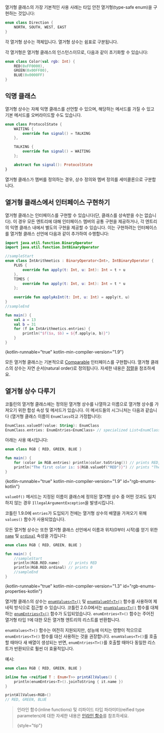 [//]: # (title: 열거형 클래스)

열거형 클래스의 가장 기본적인 사용 사례는 타입 안전 열거형(type-safe enum)을 구현하는 것입니다:

```kotlin
enum class Direction {
    NORTH, SOUTH, WEST, EAST
}
```
각 열거형 상수는 객체입니다. 열거형 상수는 쉼표로 구분됩니다.

각 열거형은 열거형 클래스의 인스턴스이므로, 다음과 같이 초기화할 수 있습니다:

```kotlin
enum class Color(val rgb: Int) {
    RED(0xFF0000),
    GREEN(0x00FF00),
    BLUE(0x0000FF)
}
```

## 익명 클래스

열거형 상수는 자체 익명 클래스를 선언할 수 있으며, 해당하는 메서드를 가질 수 있고 기본 메서드를 오버라이드할 수도 있습니다.

```kotlin
enum class ProtocolState {
    WAITING {
        override fun signal() = TALKING
    },

    TALKING {
        override fun signal() = WAITING
    };

    abstract fun signal(): ProtocolState
}
```

열거형 클래스가 멤버를 정의하는 경우, 상수 정의와 멤버 정의를 세미콜론으로 구분합니다.

## 열거형 클래스에서 인터페이스 구현하기

열거형 클래스는 인터페이스를 구현할 수 있습니다(단, 클래스를 상속받을 수는 없습니다). 이 경우 모든 엔트리에 대해 인터페이스 멤버의 공통 구현을 제공하거나, 각 엔트리의 익명 클래스 내에서 별도의 구현을 제공할 수 있습니다. 이는 구현하려는 인터페이스를 열거형 클래스 선언에 다음과 같이 추가하여 수행합니다:

```kotlin
import java.util.function.BinaryOperator
import java.util.function.IntBinaryOperator

//sampleStart
enum class IntArithmetics : BinaryOperator<Int>, IntBinaryOperator {
    PLUS {
        override fun apply(t: Int, u: Int): Int = t + u
    },
    TIMES {
        override fun apply(t: Int, u: Int): Int = t * u
    };
    
    override fun applyAsInt(t: Int, u: Int) = apply(t, u)
}
//sampleEnd

fun main() {
    val a = 13
    val b = 31
    for (f in IntArithmetics.entries) {
        println("$f($a, $b) = ${f.apply(a, b)}")
    }
}
```
{kotlin-runnable="true" kotlin-min-compiler-version="1.9"}

모든 열거형 클래스는 기본적으로 [Comparable](https://kotlinlang.org/api/latest/jvm/stdlib/kotlin/-comparable/index.html) 인터페이스를 구현합니다. 열거형 클래스의 상수는 자연 순서(natural order)로 정의됩니다. 자세한 내용은 [정렬](collection-ordering.md)을 참조하세요.

## 열거형 상수 다루기

코틀린의 열거형 클래스에는 정의된 열거형 상수를 나열하고 이름으로 열거형 상수를 가져오기 위한 합성 속성 및 메서드가 있습니다. 이 메서드들의 시그니처는 다음과 같습니다 (열거형 클래스 이름이 `EnumClass`라고 가정합니다):

```kotlin
EnumClass.valueOf(value: String): EnumClass
EnumClass.entries: EnumEntries<EnumClass> // specialized List<EnumClass>
```

아래는 사용 예시입니다:

```kotlin
enum class RGB { RED, GREEN, BLUE }

fun main() {
    for (color in RGB.entries) println(color.toString()) // prints RED, GREEN, BLUE
    println("The first color is: ${RGB.valueOf("RED")}") // prints "The first color is: RED"
}
```
{kotlin-runnable="true" kotlin-min-compiler-version="1.9" id="rgb-enums-kotlin"}

`valueOf()` 메서드는 지정된 이름이 클래스에 정의된 열거형 상수 중 어떤 것과도 일치하지 않는 경우 `IllegalArgumentException`을 발생시킵니다.

코틀린 1.9.0에 `entries`가 도입되기 전에는 열거형 상수의 배열을 가져오기 위해 `values()` 함수가 사용되었습니다.

모든 열거형 상수는 또한 열거형 클래스 선언에서 이름과 위치(0부터 시작)를 얻기 위한 [`name`](https://kotlinlang.org/api/latest/jvm/stdlib/kotlin/-enum/name.html) 및 [`ordinal`](https://kotlinlang.org/api/latest/jvm/stdlib/kotlin/-enum/ordinal.html) 속성을 가집니다:

```kotlin
enum class RGB { RED, GREEN, BLUE }

fun main() {
    //sampleStart
    println(RGB.RED.name)    // prints RED
    println(RGB.RED.ordinal) // prints 0
    //sampleEnd
}
```
{kotlin-runnable="true" kotlin-min-compiler-version="1.3" id="rgb-enums-properties-kotlin"}

열거형 클래스의 상수는 [`enumValues<T>()`](https://kotlinlang.org/api/latest/jvm/stdlib/kotlin/enum-values.html) 및 [`enumValueOf<T>()`](https://kotlinlang.org/api/latest/jvm/stdlib/kotlin/enum-value-of.html) 함수를 사용하여 제네릭 방식으로 접근할 수 있습니다. 코틀린 2.0.0에서는 [`enumValues<T>()`](https://kotlinlang.org/api/latest/jvm/stdlib/kotlin/enum-values.html) 함수를 대체하는 [`enumEntries<T>()`](https://kotlinlang.org/api/latest/jvm/stdlib/kotlin.enums/enum-entries.html) 함수가 도입되었습니다. `enumEntries<T>()` 함수는 주어진 열거형 타입 `T`에 대한 모든 열거형 엔트리의 리스트를 반환합니다.

`enumValues<T>()` 함수는 여전히 지원되지만, 성능에 미치는 영향이 적으므로 `enumEntries<T>()` 함수를 대신 사용하는 것을 권장합니다. `enumValues<T>()`를 호출할 때마다 새 배열이 생성되는 반면, `enumEntries<T>()`를 호출할 때마다 동일한 리스트가 반환되므로 훨씬 더 효율적입니다.

예시:

```kotlin
enum class RGB { RED, GREEN, BLUE }

inline fun <reified T : Enum<T>> printAllValues() {
    println(enumEntries<T>().joinToString { it.name })
}

printAllValues<RGB>() 
// RED, GREEN, BLUE
```
> 인라인 함수(inline functions) 및 리파이드 타입 파라미터(reified type parameters)에 대한 자세한 내용은 [인라인 함수](inline-functions.md)를 참조하세요.
>
> {style="tip"}